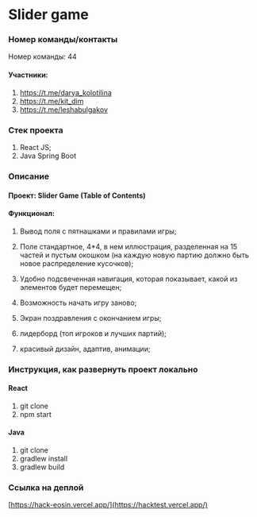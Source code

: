 # Slider game
### Номер команды/контакты
Номер команды: 44
#### Участники:
1. https://t.me/darya_kolotilina
2. https://t.me/kit_dim
3. https://t.me/leshabulgakov
### Cтек проекта
1. React JS;
2. Java Spring Boot
### Описание
#### Проект: Slider Game (Table of Contents)
#### Функционал:
1. Вывод поля с пятнашками и правилами игры;

3. Поле стандартное, 4*4, в нем иллюстрация, разделенная на 15 частей и пустым окошком (на каждую новую партию должно быть новое распределение кусочков);
4. Удобно подсвеченная навигация, которая показывает, какой из элементов будет перемещен;
5. Возможность начать игру заново;
6. Экран поздравления с окончанием игры;
7. лидерборд (топ игроков и лучших партий);
8. красивый дизайн, адаптив, анимации;
### Инструкция, как развернуть проект локально
#### React
1. git clone
2. npm start
#### Java
1. git clone
2. gradlew install
3. gradlew build
### Ссылка на деплой
[https://hack-eosin.vercel.app/](https://hacktest.vercel.app/)
